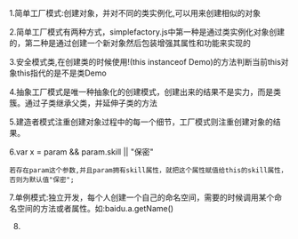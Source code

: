 1.简单工厂模式:创建对象，并对不同的类实例化,可以用来创建相似的对象

2.简单工厂模式有两种方式，simplefactory.js中第一种是通过类实例化对象创建的，第二种是通过创建一个新对象然后包装增强其属性和功能来实现的

3.安全模式类,在创建类的时候使用!(this instanceof Demo)的方法判断当前this对象this指代的是不是类Demo

4.抽象工厂模式是唯一种抽象化的创建模式，创建出来的结果不是实力，而是类簇。通过子类继承父类，并延伸子类的方法

5.建造者模式注重创建对象过程中的每一个细节，工厂模式则注重创建对象的结果。

6.var x = param && param.skill || "保密"

    若存在param这个参数,并且param拥有skill属性，就把这个属性赋值给this的skill属性，否则为默认值"保密";
    
7.单例模式:独立开发，每个人创建一个自己的命名空间，需要的时候调用某个命名空间的方法或者属性。如:baidu.a.getName()

8.